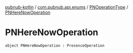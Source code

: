 [pubnub-kotlin](../../index.md) / [com.pubnub.api.enums](../index.md) / [PNOperationType](index.md) / [PNHereNowOperation](./-p-n-here-now-operation.md)

# PNHereNowOperation

`object PNHereNowOperation : PresenceOperation`